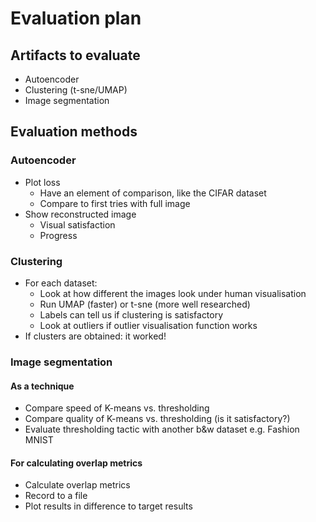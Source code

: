 # Evaluation plan

## Artifacts to evaluate

* Autoencoder
* Clustering (t-sne/UMAP)
* Image segmentation

## Evaluation methods

### Autoencoder

* Plot loss
  * Have an element of comparison, like the CIFAR dataset
  * Compare to first tries with full image
* Show reconstructed image
  * Visual satisfaction
  * Progress

### Clustering

* For each dataset:
  * Look at how different the images look under human visualisation
  * Run UMAP (faster) or t-sne (more well researched)
  * Labels can tell us if clustering is satisfactory
  * Look at outliers if outlier visualisation function works
* If clusters are obtained: it worked!

### Image segmentation

#### As a technique
* Compare speed of K-means vs. thresholding
* Compare quality of K-means vs. thresholding (is it satisfactory?)
* Evaluate thresholding tactic with another b&w dataset e.g. Fashion MNIST

#### For calculating overlap metrics

* Calculate overlap metrics
* Record to a file
* Plot results in difference to target results
